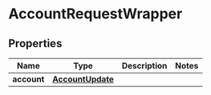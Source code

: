 
# AccountRequestWrapper

## Properties
Name | Type | Description | Notes
------------ | ------------- | ------------- | -------------
**account** | [**AccountUpdate**](AccountUpdate.md) |  | 



